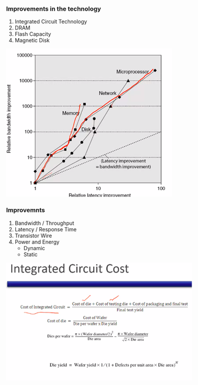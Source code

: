
### Improvements in the technology ### 
1. Integrated Circuit Technology
1. DRAM
1. Flash Capacity
1. Magnetic Disk

![Relative Improvement Over years](./Images/Relative%20Improvement%20Over%20years.png)


### Improvemnts ###
1. Bandwidth / Throughput
1. Latency / Response Time
1. Transistor Wire
1. Power and Energy
    - Dynamic
    - Static
    
![Relative Improvement Over years](./Images/Cost%20IC.png)